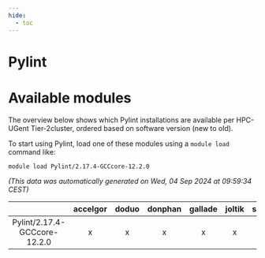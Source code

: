 ```yaml
---
hide:
  - toc
---
```


Pylint
======

# Available modules


The overview below shows which Pylint installations are available per HPC-UGent Tier-2cluster, ordered based on software version (new to old).

To start using Pylint, load one of these modules using a `module load` command like:

```shell
module load Pylint/2.17.4-GCCcore-12.2.0
```

*(This data was automatically generated on Wed, 04 Sep 2024 at 09:59:34 CEST)*  

| |accelgor|doduo|donphan|gallade|joltik|shinx|skitty|
| :---: | :---: | :---: | :---: | :---: | :---: | :---: | :---: |
|Pylint/2.17.4-GCCcore-12.2.0|x|x|x|x|x|x|x|
